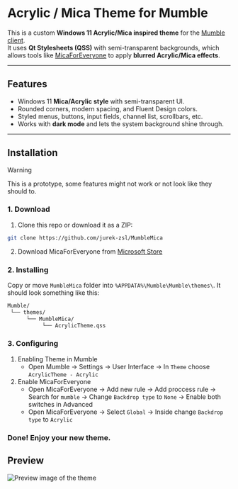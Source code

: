 # Acrylic / Mica Theme for Mumble

This is a custom **Windows 11 Acrylic/Mica inspired theme** for the [Mumble client](https://www.mumble.info/).  
It uses **Qt Stylesheets (QSS)** with semi-transparent backgrounds, which allows tools like [MicaForEveryone](https://github.com/MicaForEveryone/MicaForEveryone) to apply **blurred Acrylic/Mica effects**.

---

## Features
- Windows 11 **Mica/Acrylic style** with semi-transparent UI.  
- Rounded corners, modern spacing, and Fluent Design colors.  
- Styled menus, buttons, input fields, channel list, scrollbars, etc.  
- Works with **dark mode** and lets the system background shine through.  

---

## Installation

> [!WARNING]  
> This is a prototype, some features might not work or not look like they should to.

### 1. Download
1. Clone this repo or download it as a ZIP:
```bash
git clone https://github.com/jurek-zsl/MumbleMica
```
2. Download MicaForEveryone from [Microsoft Store](https://apps.microsoft.com/detail/9p8v68p4z78p?hl=en-US&gl=PL)
### 2. Installing
Copy or move `MumbleMica` folder into `%APPDATA%\Mumble\Mumble\themes\`.
It should look something like this: 
```bash
Mumble/
 └── themes/
      └── MumbleMica/
           └── AcrylicTheme.qss
```
### 3. Configuring
1. Enabling Theme in Mumble
   - Open Mumble -> Settings -> User Interface -> In `Theme` choose `AcrylicTheme - Acrylic`
2. Enable MicaForEveryone
   - Open MicaForEveryone -> Add new rule -> Add proccess rule -> Search for `mumble` -> Change `Backdrop type` to `None` -> Enable both switches in Advanced
   - Open MicaForEveryone -> Select `Global` -> Inside change `Backdrop type` to `Acrylic`
### Done! Enjoy your new theme.

## Preview
![Preview image of the theme](https://ohiofiles.live/c78cbe.png)
